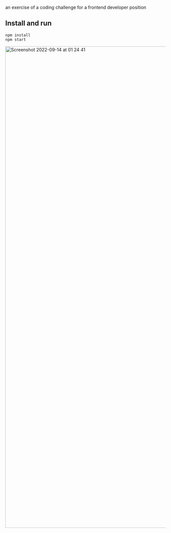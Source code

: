 an exercise of a coding challenge for a frontend developer position


## Install and run
```
npm install
npm start
```

<img width="1512" alt="Screenshot 2022-09-14 at 01 24 41" src="https://user-images.githubusercontent.com/52042213/190026744-3a8fe379-2590-4f39-ad56-672a2817e8dc.png">
